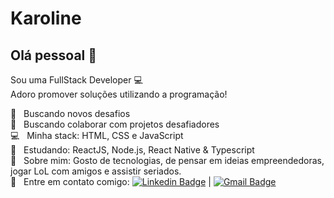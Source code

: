 # Karoline

## Olá pessoal 👋

Sou uma FullStack Developer :computer:
<br />
Adoro promover soluções utilizando a programação!

:rocket: &nbsp; Buscando novos desafios
<br/> :purple_heart: &nbsp; Buscando colaborar com projetos desafiadores
<br/> :computer: &nbsp; Minha stack: HTML, CSS e JavaScript
<br /> :blue_book: &nbsp; Estudando: ReactJS, Node.js, React Native & Typescript
<br/> 💬 &nbsp; Sobre mim: Gosto de tecnologias, de pensar em ideias empreendedoras, jogar LoL com amigos e assistir seriados.
<br/> :email: &nbsp; Entre em contato comigo: [![Linkedin Badge](https://img.shields.io/badge/-KarolineTakahagassi-blue?style=flat-square&logo=Linkedin&logoColor=white&link=https://www.linkedin.com/in/karoline-takahagassi-b9ba4b1ab/)](https://www.linkedin.com/in/karoline-takahagassi-b9ba4b1ab/)
|
[![Gmail Badge](https://img.shields.io/badge/-takahagassi.dev@gmail.com-c14438?style=flat-square&logo=Gmail&logoColor=white&link=mailto:takahagassi.dev@gmail.com)](mailto:takahagassi.dev@gmail.com)
